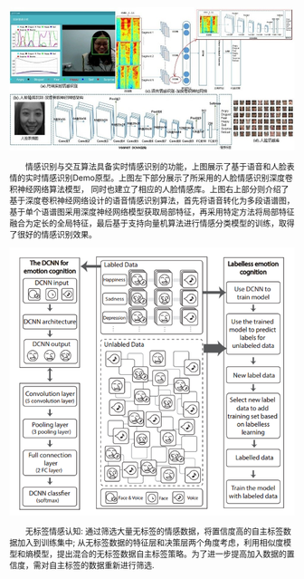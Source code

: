 ﻿<div style="text-align :center;">
<img src="images/emotion1.jpg" alt="">
</div>

　　情感识别与交互算法具备实时情感识别的功能，上图展示了基于语音和人脸表情的实时情感识别Demo原型。上图左下部分展示了所采用的人脸情感识别深度卷积神经网络算法模型， 同时也建立了相应的人脸情感库。上图右上部分则介绍了基于深度卷积神经网络设计的语音情感识别算法，首先将语音转化为多段语谱图，基于单个语谱图采用深度神经网络模型获取局部特征，再采用特定方法将局部特征融合为定长的全局特征，最后基于支持向量机算法进行情感分类模型的训练，取得了很好的情感识别效果。

<div style="text-align :center;">
<img src="images/emotion2.png" alt="">
</div>

　　无标签情感认知: 通过筛选大量无标签的情感数据，将置信度高的自主标签数据加入到训练集中; 从无标签数据的特征层和决策层两个角度考虑，利用相似度模型和熵模型，提出混合的无标签数据自主标签策略。为了进一步提高加入数据的置信度，需对自主标签的数据重新进行筛选.